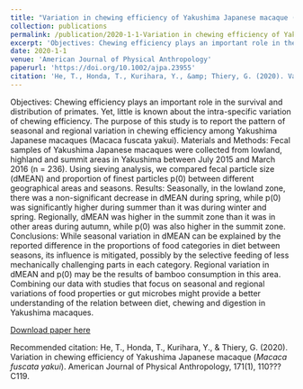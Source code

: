 ```yaml
---
title: "Variation in chewing efficiency of Yakushima Japanese macaque (Macaca fuscata yakui)"
collection: publications
permalink: /publication/2020-1-1-Variation in chewing efficiency of Yakushima Japanese macaque (Macaca fuscata yakui)
excerpt: 'Objectives: Chewing efficiency plays an important role in the survival and distribution of primates. Yet, little is known about the intra-specific variation of chewing efficiency. The purpose of this study is to report the pattern of seasonal and regional variation in chewing efficiency among Yakushima Japanese macaques (Macaca fuscata yakui). Materials and Methods: Fecal samples of Yakushima Japanese macaques were collected from lowland, highland and summit areas in Yakushima between July 2015 and March 2016 (n = 236). Using sieving analysis, we compared fecal particle size (dMEAN) and proportion of finest particles p(0) between different geographical areas and seasons. Results: Seasonally, in the lowland zone, there was a non-significant decrease in dMEAN during spring, while p(0) was significantly higher during summer than it was during winter and spring. Regionally, dMEAN was higher in the summit zone than it was in other areas during autumn, while p(0) was also higher in the summit zone. Conclusions: While seasonal variation in dMEAN can be explained by the reported difference in the proportions of food categories in diet between seasons, its influence is mitigated, possibly by the selective feeding of less mechanically challenging parts in each category. Regional variation in dMEAN and p(0) may be the results of bamboo consumption in this area. Combining our data with studies that focus on seasonal and regional variations of food properties or gut microbes might provide a better understanding of the relation between diet, chewing and digestion in Yakushima macaques.'
date: 2020-1-1
venue: 'American Journal of Physical Anthropology'
paperurl: 'https://doi.org/10.1002/ajpa.23955'
citation: 'He, T., Honda, T., Kurihara, Y., &amp; Thiery, G. (2020). Variation in chewing efficiency of Yakushima Japanese macaque (<i>Macaca fuscata yakui</i>). American Journal of Physical Anthropology, 171(1), 110???C119.'
---
```

Objectives: Chewing efficiency plays an important role in the survival and distribution of primates. Yet, little is known about the intra-specific variation of chewing efficiency. The purpose of this study is to report the pattern of seasonal and regional variation in chewing efficiency among Yakushima Japanese macaques (Macaca fuscata yakui). Materials and Methods: Fecal samples of Yakushima Japanese macaques were collected from lowland, highland and summit areas in Yakushima between July 2015 and March 2016 (n = 236). Using sieving analysis, we compared fecal particle size (dMEAN) and proportion of finest particles p(0) between different geographical areas and seasons. Results: Seasonally, in the lowland zone, there was a non-significant decrease in dMEAN during spring, while p(0) was significantly higher during summer than it was during winter and spring. Regionally, dMEAN was higher in the summit zone than it was in other areas during autumn, while p(0) was also higher in the summit zone. Conclusions: While seasonal variation in dMEAN can be explained by the reported difference in the proportions of food categories in diet between seasons, its influence is mitigated, possibly by the selective feeding of less mechanically challenging parts in each category. Regional variation in dMEAN and p(0) may be the results of bamboo consumption in this area. Combining our data with studies that focus on seasonal and regional variations of food properties or gut microbes might provide a better understanding of the relation between diet, chewing and digestion in Yakushima macaques.

[Download paper here](https://doi.org/10.1002/ajpa.23955)

Recommended citation: He, T., Honda, T., Kurihara, Y., & Thiery, G. (2020). Variation in chewing efficiency of Yakushima Japanese macaque (<i>Macaca fuscata yakui</i>). American Journal of Physical Anthropology, 171(1), 110???C119.